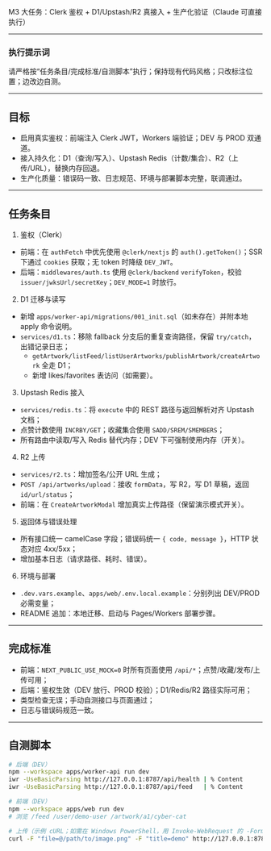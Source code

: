 M3 大任务：Clerk 鉴权 + D1/Upstash/R2 真接入 + 生产化验证（Claude 可直接执行）

---

### 执行提示词
请严格按“任务条目/完成标准/自测脚本”执行；保持现有代码风格；只改标注位置；边改边自测。

---

## 目标
- 启用真实鉴权：前端注入 Clerk JWT，Workers 端验证；DEV 与 PROD 双通道。
- 接入持久化：D1（查询/写入）、Upstash Redis（计数/集合）、R2（上传/URL），替换内存回退。
- 生产化质量：错误码一致、日志规范、环境与部署脚本完整，联调通过。

---

## 任务条目
1) 鉴权（Clerk）
- 前端：在 `authFetch` 中优先使用 `@clerk/nextjs` 的 `auth().getToken()`；SSR 下通过 `cookies` 获取；无 token 时降级 `DEV_JWT`。
- 后端：`middlewares/auth.ts` 使用 `@clerk/backend` `verifyToken`，校验 `issuer/jwksUrl/secretKey`；`DEV_MODE=1` 时放行。

2) D1 迁移与读写
- 新增 `apps/worker-api/migrations/001_init.sql`（如未存在）并附本地 apply 命令说明。
- `services/d1.ts`：移除 fallback 分支后的重复查询路径，保留 `try/catch`，出错记录日志；
  - `getArtwork/listFeed/listUserArtworks/publishArtwork/createArtwork` 全走 D1；
  - 新增 likes/favorites 表访问（如需要）。

3) Upstash Redis 接入
- `services/redis.ts`：将 `execute` 中的 REST 路径与返回解析对齐 Upstash 文档；
- 点赞计数使用 `INCRBY/GET`；收藏集合使用 `SADD/SREM/SMEMBERS`；
- 所有路由中读取/写入 Redis 替代内存；DEV 下可强制使用内存（开关）。

4) R2 上传
- `services/r2.ts`：增加签名/公开 URL 生成；
- `POST /api/artworks/upload`：接收 `formData`，写 R2，写 D1 草稿，返回 `id/url/status`；
- 前端：在 `CreateArtworkModal` 增加真实上传路径（保留演示模式开关）。

5) 返回体与错误处理
- 所有接口统一 camelCase 字段；错误码统一 `{ code, message }`，HTTP 状态对应 4xx/5xx；
- 增加基本日志（请求路径、耗时、错误）。

6) 环境与部署
- `.dev.vars.example`、`apps/web/.env.local.example`：分别列出 DEV/PROD 必需变量；
- README 追加：本地迁移、启动与 Pages/Workers 部署步骤。

---

## 完成标准
- 前端：`NEXT_PUBLIC_USE_MOCK=0` 时所有页面使用 `/api/*`；点赞/收藏/发布/上传可用；
- 后端：鉴权生效（DEV 放行、PROD 校验）；D1/Redis/R2 路径实际可用；
- 类型检查无误；手动自测接口与页面通过；
- 日志与错误码规范一致。

---

## 自测脚本
```bash
# 后端（DEV）
npm --workspace apps/worker-api run dev
iwr -UseBasicParsing http://127.0.0.1:8787/api/health | % Content
iwr -UseBasicParsing http://127.0.0.1:8787/api/feed   | % Content

# 前端（DEV）
npm --workspace apps/web run dev
# 浏览 /feed /user/demo-user /artwork/a1/cyber-cat

# 上传（示例 cURL；如需在 Windows PowerShell，用 Invoke-WebRequest 的 -Form）
curl -F "file=@/path/to/image.png" -F "title=demo" http://127.0.0.1:8787/api/artworks/upload
```


